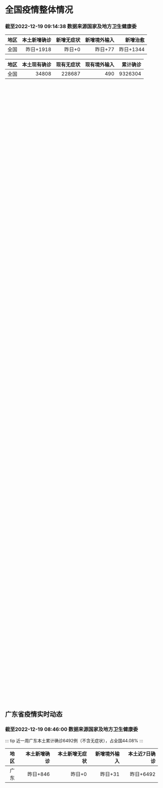 
# 全国疫情整体情况
### 截至2022-12-19 09:14:38 数据来源国家及地方卫生健康委

|地区|本土新增确诊|新增无症状|新增境外输入|新增治愈|
|:--:|---:|---:|---:|---:|
|全国|昨日+1918|昨日+0|昨日+77|昨日+1344|

|地区|本土现有确诊|现有无症状|现有境外输入|累计确诊|
|:--:|---:|---:|---:|---:|
|全国|34808|228687|490|9326304|

<ChinaMap :dataList="dataList" :title="title"/>

<div id="chinaDayModify" style="width:100%;height:500px;margin-bottom:10px;"></div>
<div id="chinaAddHistoryData" style="width:100%;height:500px;margin-bottom:10px;"></div>
<div id="chinaNowHistoryData" style="width:100%;height:500px;margin-bottom:10px;"></div>
<div id="chinaTotalHistoryData" style="width:100%;height:500px;margin-bottom:10px;"></div>


## 广东省疫情实时动态
### 截至2022-12-19 08:46:00 数据来源国家及地方卫生健康委

::: tip 近一周广东本土累计确诊6492例（不含无症状），占全国44.08%
:::

|地区|本土新增确诊|本土新增无症状|新增境外输入|本土近7日确诊|
|:--:|---:|---:|---:|---:|
|广东|昨日+846|昨日+0|昨日+31|昨日+6492|

<div id="guangdongModify" style="width:100%;height:500px;margin-bottom:10px;"></div>
<div id="guangdongTotalHistory" style="width:100%;height:500px;margin-bottom:10px;"></div>
<div id="guangzhouModifyHistory" style="width:100%;height:500px;margin-bottom:10px;"></div>


<script>
import * as echarts from 'echarts'
export default {
  data(){
    return {
      title: '新增本土确诊',
      dataList: [{name: '台湾', value: 0, addList: []},{name: '香港', value: 0, addList: []},{name: '湖北', value: 0, addList: []},{name: '上海', value: 23, addList: [{name: '未公布来源', num: 23},
]},{name: '广东', value: 846, addList: [{name: '广州', num: 374},
{name: '深圳', num: 70},
{name: '珠海', num: 59},
{name: '惠州', num: 57},
{name: '汕头', num: 45},
]},{name: '吉林', value: 0, addList: []},{name: '北京', value: 314, addList: [{name: '未公布来源', num: 314},
]},{name: '四川', value: 65, addList: [{name: '未公布来源', num: 65},
]},{name: '海南', value: 3, addList: [{name: '未公布来源', num: 3},
]},{name: '重庆', value: 198, addList: [{name: '未公布来源', num: 198},
]},{name: '河南', value: 39, addList: [{name: '郑州', num: 39},
]},{name: '内蒙古', value: 23, addList: [{name: '未公布来源', num: 23},
]},{name: '福建', value: 87, addList: [{name: '福州', num: 28},
{name: '泉州', num: 20},
{name: '厦门', num: 13},
{name: '三明', num: 11},
{name: '漳州', num: 5},
]},{name: '浙江', value: 40, addList: [{name: '杭州', num: 20},
{name: '嘉兴', num: 8},
{name: '温州', num: 7},
{name: '宁波', num: 5},
]},{name: '陕西', value: 15, addList: [{name: '未公布来源', num: 15},
]},{name: '黑龙江', value: 6, addList: [{name: '未公布来源', num: 6},
]},{name: '山西', value: 4, addList: [{name: '临汾', num: 3},
{name: '太原', num: 1},
]},{name: '云南', value: 74, addList: [{name: '未公布来源', num: 74},
]},{name: '山东', value: 33, addList: [{name: '未公布来源', num: 33},
]},{name: '江苏', value: 2, addList: [{name: '未公布来源', num: 2},
]},{name: '辽宁', value: 0, addList: []},{name: '河北', value: 11, addList: [{name: '未公布来源', num: 11},
]},{name: '天津', value: 39, addList: [{name: '未公布来源', num: 39},
]},{name: '湖南', value: 93, addList: [{name: '未公布来源', num: 93},
]},{name: '新疆', value: 0, addList: []},{name: '广西', value: 0, addList: []},{name: '贵州', value: 0, addList: []},{name: '安徽', value: 1, addList: [{name: '未公布来源', num: 1},
]},{name: '甘肃', value: 0, addList: []},{name: '江西', value: 0, addList: []},{name: '西藏', value: 0, addList: []},{name: '澳门', value: 0, addList: []},{name: '青海', value: 2, addList: []},{name: '宁夏', value: 0, addList: []},{name: '南海诸岛', value: 0, addList: []}]
    }
  },
  mounted () {
    const themeObj = {"color":["#2ec7c9","#b6a2de","#5ab1ef","#ffb980","#d87a80","#8d98b3","#e5cf0d","#97b552","#95706d","#dc69aa","#07a2a4","#9a7fd1","#588dd5","#f5994e","#c05050","#59678c","#c9ab00","#7eb00a","#6f5553","#c14089"],"backgroundColor":"rgba(0,0,0,0)","textStyle":{},"title":{"textStyle":{"color":"#008acd"},"subtextStyle":{"color":"#aaaaaa"}},"line":{"itemStyle":{"borderWidth":1},"lineStyle":{"width":2},"symbolSize":3,"symbol":"emptyCircle","smooth":true},"radar":{"itemStyle":{"borderWidth":1},"lineStyle":{"width":2},"symbolSize":3,"symbol":"emptyCircle","smooth":true},"bar":{"itemStyle":{"barBorderWidth":0,"barBorderColor":"#ccc"}},"pie":{"itemStyle":{"borderWidth":0,"borderColor":"#ccc"}},"scatter":{"itemStyle":{"borderWidth":0,"borderColor":"#ccc"}},"boxplot":{"itemStyle":{"borderWidth":0,"borderColor":"#ccc"}},"parallel":{"itemStyle":{"borderWidth":0,"borderColor":"#ccc"}},"sankey":{"itemStyle":{"borderWidth":0,"borderColor":"#ccc"}},"funnel":{"itemStyle":{"borderWidth":0,"borderColor":"#ccc"}},"gauge":{"itemStyle":{"borderWidth":0,"borderColor":"#ccc"}},"candlestick":{"itemStyle":{"color":"#d87a80","color0":"#2ec7c9","borderColor":"#d87a80","borderColor0":"#2ec7c9","borderWidth":1}},"graph":{"itemStyle":{"borderWidth":0,"borderColor":"#ccc"},"lineStyle":{"width":1,"color":"#aaaaaa"},"symbolSize":3,"symbol":"emptyCircle","smooth":true,"color":["#2ec7c9","#b6a2de","#5ab1ef","#ffb980","#d87a80","#8d98b3","#e5cf0d","#97b552","#95706d","#dc69aa","#07a2a4","#9a7fd1","#588dd5","#f5994e","#c05050","#59678c","#c9ab00","#7eb00a","#6f5553","#c14089"],"label":{"color":"#eeeeee"}},"map":{"itemStyle":{"areaColor":"#dddddd","borderColor":"#eeeeee","borderWidth":0.5},"label":{"color":"#d87a80"},"emphasis":{"itemStyle":{"areaColor":"rgba(254,153,78,1)","borderColor":"#444","borderWidth":1},"label":{"color":"rgb(100,0,0)"}}},"geo":{"itemStyle":{"areaColor":"#dddddd","borderColor":"#eeeeee","borderWidth":0.5},"label":{"color":"#d87a80"},"emphasis":{"itemStyle":{"areaColor":"rgba(254,153,78,1)","borderColor":"#444","borderWidth":1},"label":{"color":"rgb(100,0,0)"}}},"categoryAxis":{"axisLine":{"show":true,"lineStyle":{"color":"#008acd"}},"axisTick":{"show":true,"lineStyle":{"color":"#333"}},"axisLabel":{"show":true,"color":"#333"},"splitLine":{"show":false,"lineStyle":{"color":["#eee"]}},"splitArea":{"show":false,"areaStyle":{"color":["rgba(250,250,250,0.3)","rgba(200,200,200,0.3)"]}}},"valueAxis":{"axisLine":{"show":true,"lineStyle":{"color":"#008acd"}},"axisTick":{"show":true,"lineStyle":{"color":"#333"}},"axisLabel":{"show":true,"color":"#333"},"splitLine":{"show":true,"lineStyle":{"color":["#eee"]}},"splitArea":{"show":true,"areaStyle":{"color":["rgba(250,250,250,0.3)","rgba(200,200,200,0.3)"]}}},"logAxis":{"axisLine":{"show":true,"lineStyle":{"color":"#008acd"}},"axisTick":{"show":true,"lineStyle":{"color":"#333"}},"axisLabel":{"show":true,"color":"#333"},"splitLine":{"show":true,"lineStyle":{"color":["#eee"]}},"splitArea":{"show":true,"areaStyle":{"color":["rgba(250,250,250,0.3)","rgba(200,200,200,0.3)"]}}},"timeAxis":{"axisLine":{"show":true,"lineStyle":{"color":"#008acd"}},"axisTick":{"show":true,"lineStyle":{"color":"#333"}},"axisLabel":{"show":true,"color":"#333"},"splitLine":{"show":true,"lineStyle":{"color":["#eee"]}},"splitArea":{"show":false,"areaStyle":{"color":["rgba(250,250,250,0.3)","rgba(200,200,200,0.3)"]}}},"toolbox":{"iconStyle":{"borderColor":"#2ec7c9"},"emphasis":{"iconStyle":{"borderColor":"#18a4a6"}}},"legend":{"textStyle":{"color":"#333333"}},"tooltip":{"axisPointer":{"lineStyle":{"color":"#008acd","width":"1"},"crossStyle":{"color":"#008acd","width":"1"}}},"timeline":{"lineStyle":{"color":"#008acd","width":1},"itemStyle":{"color":"#008acd","borderWidth":1},"controlStyle":{"color":"#008acd","borderColor":"#008acd","borderWidth":0.5},"checkpointStyle":{"color":"#2ec7c9","borderColor":"#2ec7c9"},"label":{"color":"#008acd"},"emphasis":{"itemStyle":{"color":"#a9334c"},"controlStyle":{"color":"#008acd","borderColor":"#008acd","borderWidth":0.5},"label":{"color":"#008acd"}}},"visualMap":{"color":["#5ab1ef","#e0ffff"]},"dataZoom":{"backgroundColor":"rgba(47,69,84,0)","dataBackgroundColor":"#efefff","fillerColor":"rgba(182,162,222,0.2)","handleColor":"#008acd","handleSize":"100%","textStyle":{"color":"#333333"}},"markPoint":{"label":{"color":"#eeeeee"},"emphasis":{"label":{"color":"#eeeeee"}}}}

    echarts.registerTheme('dark', (themeObj))

    this.chartChDay = echarts.init(document.getElementById("chinaDayModify"), "dark")
,this.chartChAdd = echarts.init(document.getElementById("chinaAddHistoryData"), "dark")
,this.chartChNow = echarts.init(document.getElementById("chinaNowHistoryData"), "dark")
,this.chartChTotal = echarts.init(document.getElementById("chinaTotalHistoryData"), "dark")
,this.chartGdMod = echarts.init(document.getElementById("guangdongModify"), "dark")
,this.chartGdTotal = echarts.init(document.getElementById("guangdongTotalHistory"), "dark")
,this.chartGzMod = echarts.init(document.getElementById("guangzhouModifyHistory"), "dark")


    const option_gd_mod = {
      title: {
        text: '广东疫情新增趋势（人）'
      },
      tooltip: {
        trigger: 'axis',
        axisPointer: {
          type: 'cross',
          label: {
            backgroundColor: '#6a7985'
          }
        }
      },
      legend: {
        top: 20,
        data: [{name: '本土新增确诊',icon: 'rect'}, {name: '本土新增无症状',icon: 'rect'},{name: '新增境外输入',icon: 'rect'}]
      },
      grid: {
        left: '3%',
        right: '4%',
        bottom: '3%',
        containLabel: true
      },
      toolbox: {
        feature: {
          saveAsImage: {}
        }
      },
      xAxis: {
        type: 'category',
        boundaryGap: false,
        data: ["10.21","10.22","10.23","10.24","10.25","10.26","10.27","10.28","10.29","10.30","10.31","11.01","11.02","11.03","11.04","11.05","11.06","11.07","11.08","11.09","11.10","11.11","11.12","11.13","11.14","11.15","11.16","11.17","11.18","11.19","11.20","11.21","11.22","11.23","11.24","11.25","11.26","11.27","11.28","11.29","11.30","12.01","12.02","12.03","12.04","12.05","12.06","12.07","12.08","12.09","12.10","12.11","12.12","12.13","12.14","12.15","12.16","12.17","12.18",]
      },
      yAxis: {
        type: 'value'
      },
      series: [
        {
          name: '本土新增确诊',
          type: 'line',
          areaStyle: {},
          emphasis: {
            focus: 'series'
          },
          data: [19,32,23,33,45,15,27,63,83,291,242,125,103,195,219,252,224,319,592,500,546,760,727,707,586,564,1246,1338,1102,1157,984,781,860,1791,892,991,1386,1347,1168,1518,1599,1782,1666,1868,1686,2120,1719,1437,1391,1115,735,879,775,1044,857,1065,990,915,846,]
        },
        {
          name: '本土新增无症状',
          type: 'line',
          areaStyle: {},
          emphasis: {
            focus: 'series'
          },
          data: [74,59,70,62,67,84,88,136,195,468,458,298,356,470,669,1330,1882,2330,2611,2507,2461,2996,3541,3941,5047,6215,8576,9110,8535,8381,8101,8241,7951,7505,7584,7405,7705,7761,7725,7236,6315,6010,5053,4785,4816,3421,3200,2713,1989,1819,1791,1468,1264,1817,0,0,0,0,0,]
        },
        {
          name: '新增境外输入',
          type: 'line',
          areaStyle: {},
          emphasis: {
            focus: 'series'
          },
          data: [17,9,19,12,6,5,11,14,14,8,7,10,12,13,9,21,10,12,16,14,23,9,15,19,19,24,10,20,13,21,38,35,23,19,23,25,23,24,19,11,12,16,12,14,17,15,15,14,12,10,27,21,22,5,17,17,13,17,31,]
        }
      ]
    };

    const option_gd_total = {
      title: {
        text: '广东疫情概览（人）'
      },
      tooltip: {
        trigger: 'axis',
        axisPointer: {
          type: 'cross',
          label: {
            backgroundColor: '#6a7985'
          }
        }
      },
      legend: {
        top: 20,
        data: [{name: '累计确诊',icon: 'rect'},{name: '累计治愈',icon: 'rect'}]
      },
      grid: {
        left: '3%',
        right: '4%',
        bottom: '3%',
        containLabel: true
      },
      toolbox: {
        feature: {
          saveAsImage: {}
        }
      },
      xAxis: {
        type: 'category',
        boundaryGap: false,
        data: ["10.21","10.22","10.23","10.24","10.25","10.26","10.27","10.28","10.29","10.30","10.31","11.01","11.02","11.03","11.04","11.05","11.06","11.07","11.08","11.09","11.10","11.11","11.12","11.13","11.14","11.15","11.16","11.17","11.18","11.19","11.20","11.21","11.22","11.23","11.24","11.25","11.26","11.27","11.28","11.29","11.30","12.01","12.02","12.03","12.04","12.05","12.06","12.07","12.08","12.09","12.10","12.11","12.12","12.13","12.14","12.15","12.16","12.17","12.18",]
      },
      yAxis: {
        type: 'value'
      },
      series: [
        {
          name: '累计确诊',
          type: 'line',
          areaStyle: {},
          emphasis: {
            focus: 'series'
          },
          data: [11174,11215,11257,11302,11353,11373,11411,11488,11585,11884,12133,12268,12383,12591,12819,13092,13336,13657,14264,14779,15348,16117,16859,17585,18190,18778,20034,21392,22507,23685,24707,25523,26406,28216,29131,30147,31556,32927,34114,35643,37254,38666,40344,42226,43929,46450,48187,49638,51041,52166,52928,53828,54625,55674,56548,57630,58633,59565,60442,]
        },
        {
          name: '累计治愈',
          type: 'line',
          areaStyle: {},
          emphasis: {
            focus: 'series'
          },
          data: [10298,10298,10298,10298,10298,10298,10298,10298,10298,10298,10298,10298,10298,10298,10298,10298,10298,10298,11470,11470,11470,11470,11470,11470,11470,11470,11470,11470,11470,11470,11470,11470,11470,11470,11470,11470,11470,11470,11470,22472,22472,24794,24794,24794,24794,24794,24794,24794,24794,24794,24794,24794,24794,24794,24794,24794,24794,24794,24794,]
        }
      ]
    };

    const option_gz_mod = {
      title: {
        text: '广州疫情新增趋势（人）'
      },
      tooltip: {
        trigger: 'axis',
        axisPointer: {
          type: 'cross',
          label: {
            backgroundColor: '#6a7985'
          }
        }
      },
      legend: {
        top: 20,
        data: [{name: '本土新增确诊',icon: 'rect'},{name: '本土新增无症状',icon: 'rect'}]
      },
      grid: {
        left: '3%',
        right: '4%',
        bottom: '3%',
        containLabel: true
      },
      toolbox: {
        feature: {
          saveAsImage: {}
        }
      },
      xAxis: {
        type: 'category',
        boundaryGap: false,
        data: ["1021","1022","1023","1024","1025","1026","1027","1028","1029","1030","1031","1101","1102","1103","1104","1105","1106","1107","1108","1109","1110","1111","1112","1113","1114","1115","1116","1117","1118","1119","1120","1121","1122","1123","1124","1125","1126","1127","1128","1129","1130","1201","1202","1203","1204","1205","1206","1207","1208","1209","1210","1211","1212","1213","1214","1215","1216","1217","1218",]
      },
      yAxis: {
        type: 'value'
      },
      series: [
        {
          name: '本土新增确诊',
          type: 'line',
          areaStyle: {},
          emphasis: {
            focus: 'series'
          },
          data: [12,18,16,22,27,11,19,54,66,232,190,85,83,149,168,183,158,232,478,423,466,694,662,656,552,509,1189,1241,983,1050,882,681,722,1645,734,824,1177,1129,959,1236,1313,1468,1201,1197,1044,1505,1233,1042,968,591,286,432,366,554,370,505,451,403,374,]
        },
        {
          name: '本土新增无症状',
          type: 'line',
          areaStyle: {},
          emphasis: {
            focus: 'series'
          },
          data: [46,39,53,43,46,39,46,85,125,295,289,253,323,430,635,1259,1813,2263,2546,2430,2358,2921,3464,3876,4977,6138,8486,8989,8444,8234,7885,7957,7735,7192,7267,7058,7266,7166,6993,6454,5629,5185,4096,3771,3663,2262,2090,1640,1005,804,817,599,434,741,0,0,0,0,0,]
        }
      ]
    };

    const option_ch_day  = {
      series: [
        {
          type: 'treemap',
          data: [
            {
              name: '本土新增确诊昨日+1918',
              value: 1918,
            },
            {
              name: '新增无症状昨日+0',
              value: 1,
            },
            {
              name: '新增境外输入昨日+77',
              value: 77,
            },
            {
              name: '新增治愈昨日+1344',
              value: 1344,
            },
          ]
        }
      ]
    };

    const option_ch_add = {
      title: {
        text: '新增疫情整体走势'
      },
      tooltip: {
        trigger: 'axis',
        axisPointer: {
          type: 'cross',
          label: {
            backgroundColor: '#6a7985'
          }
        }
      },
      legend: {
        top: 20,
        data: [{name: '本土确诊',icon: 'rect'}, {name: '无症状感染',icon: 'rect'},{name: '新增境外输入',icon: 'rect'}]
      },
      grid: {
        left: '3%',
        right: '4%',
        bottom: '3%',
        containLabel: true
      },
      toolbox: {
        feature: {
          saveAsImage: {}
        }
      },
      xAxis: {
        type: 'category',
        boundaryGap: false,
        data: ["10.19","10.20","10.21","10.22","10.23","10.24","10.25","10.26","10.27","10.28","10.29","10.30","10.31","11.01","11.02","11.03","11.04","11.05","11.06","11.07","11.08","11.09","11.10","11.11","11.12","11.13","11.14","11.15","11.16","11.17","11.18","11.19","11.20","11.21","11.22","11.23","11.24","11.25","11.26","11.27","11.28","11.29","11.30","12.01","12.02","12.03","12.04","12.05","12.06","12.07","12.08","12.09","12.10","12.11","12.12","12.13","12.14","12.15","12.16","12.17","12.18",]
      },
      yAxis: {
        type: 'value'
      },
      series: [
        {
          name: '本土确诊',
          type: 'line',
          areaStyle: {},
          emphasis: {
            focus: 'series'
          },
          data: [164,158,159,155,173,205,297,193,214,324,353,479,498,409,531,704,596,526,535,843,1294,1133,1150,1452,1675,1747,1621,1568,2328,2276,2055,2204,2277,2145,2641,3927,3041,3405,3648,3748,3561,4236,4080,4233,3933,4168,4247,4988,4351,4031,3588,3034,2270,2171,2270,2249,1944,2091,2229,2028,1918,]
        },
        {
          name: '无症状感染',
          type: 'line',
          areaStyle: {},
          emphasis: {
            focus: 'series'
          },
          data: [643,638,658,683,751,875,944,924,1123,1153,1566,2220,2221,2346,2669,3167,3063,3894,4961,6632,6882,7691,9385,10351,13086,14325,16151,18491,20804,22853,22208,22011,24547,25754,26242,27517,29654,31504,35858,36304,34860,33376,31720,30539,28894,27433,25477,22859,20764,17134,13004,10551,8327,6455,5181,0,0,0,0,0,0,]
        },
        {
          name: '新增境外输入',
          type: 'line',
          areaStyle: {},
          emphasis: {
            focus: 'series'
          },
          data: [47,56,56,52,48,41,41,38,48,53,48,42,49,56,50,53,61,62,34,47,52,52,59,52,36,47,40,55,60,86,82,63,88,80,78,83,62,69,61,74,63,52,70,45,55,45,71,58,58,48,49,48,68,69,45,42,56,66,57,69,77,]
        }
      ]
    };

    const option_ch_now = {
      title: {
        text: '现有疫情整体走势'
      },
      tooltip: {
        trigger: 'axis',
        axisPointer: {
          type: 'cross',
          label: {
            backgroundColor: '#6a7985'
          }
        }
      },
      legend: {
        top: 20,
        data: [{name: '本土确诊',icon: 'rect'}, {name: '无症状感染',icon: 'rect'},{name: '新增境外输入',icon: 'rect'}]
      },
      grid: {
        left: '3%',
        right: '4%',
        bottom: '3%',
        containLabel: true
      },
      toolbox: {
        feature: {
          saveAsImage: {}
        }
      },
      xAxis: {
        type: 'category',
        boundaryGap: false,
        data: ["10.19","10.20","10.21","10.22","10.23","10.24","10.25","10.26","10.27","10.28","10.29","10.30","10.31","11.01","11.02","11.03","11.04","11.05","11.06","11.07","11.08","11.09","11.10","11.11","11.12","11.13","11.14","11.15","11.16","11.17","11.18","11.19","11.20","11.21","11.22","11.23","11.24","11.25","11.26","11.27","11.28","11.29","11.30","12.01","12.02","12.03","12.04","12.05","12.06","12.07","12.08","12.09","12.10","12.11","12.12","12.13","12.14","12.15","12.16","12.17","12.18",]
      },
      yAxis: {
        type: 'value'
      },
      series: [
        {
          name: '本土确诊',
          type: 'line',
          areaStyle: {},
          emphasis: {
            focus: 'series'
          },
          data: [3595,3529,3362,3245,3179,3062,3127,3104,3107,3252,3440,3751,4101,4324,4641,5070,5473,5792,6113,6742,7801,8635,9385,10387,11647,12855,13935,14820,16631,17901,19102,20202,21550,22606,23923,26090,27429,28985,30646,32348,33190,34851,36571,38012,38648,39571,40008,41882,42366,42724,42640,41065,38903,37461,35849,34830,34288,34283,33888,34193,34808,]
        },
        {
          name: '无症状感染',
          type: 'line',
          areaStyle: {},
          emphasis: {
            focus: 'series'
          },
          data: [623,624,624,629,605,592,578,562,551,549,547,527,537,530,523,527,530,532,504,502,512,520,530,532,528,534,538,525,541,576,607,627,660,690,707,723,735,760,764,781,777,765,776,736,710,657,625,599,589,542,518,494,488,507,491,444,412,424,446,460,490,]
        },
        {
          name: '新增境外输入',
          type: 'line',
          areaStyle: {},
          emphasis: {
            focus: 'series'
          },
          data: [14774,14658,14360,14193,14094,14026,14399,14475,14817,15140,15931,17538,19036,20631,22423,24734,26924,30018,34158,39861,45493,51292,59141,67715,79170,91603,105362,120524,136643,154412,172048,188616,207376,226934,245895,264312,281195,299495,318626,340796,360424,375154,386771,394333,394150,389264,382512,369357,354890,340392,320318,294934,272508,249168,228687,228687,228687,228687,228687,228687,228687,]
        }
      ]
    };

    const option_ch_total = {
      title: {
        text: '累计疫情整体走势'
      },
      tooltip: {
        trigger: 'axis',
        axisPointer: {
          type: 'cross',
          label: {
            backgroundColor: '#6a7985'
          }
        }
      },
      legend: {
        top: 20,
        data: [{name: '确诊(含港澳台)', con: 'rect'}, {name: '死亡(含港澳台)',icon: 'rect'}]
      },
      grid: {
        left: '3%',
        right: '4%',
        bottom: '3%',
        containLabel: true
      },
      toolbox: {
        feature: {
          saveAsImage: {}
        }
      },
      xAxis: {
        type: 'category',
        boundaryGap: false,
        data: ["10.19","10.20","10.21","10.22","10.23","10.24","10.25","10.26","10.27","10.28","10.29","10.30","10.31","11.01","11.02","11.03","11.04","11.05","11.06","11.07","11.08","11.09","11.10","11.11","11.12","11.13","11.14","11.15","11.16","11.17","11.18","11.19","11.20","11.21","11.22","11.23","11.24","11.25","11.26","11.27","11.28","11.29","11.30","12.01","12.02","12.03","12.04","12.05","12.06","12.07","12.08","12.09","12.10","12.11","12.12","12.13","12.14","12.15","12.16","12.17","12.18",]
      },
      yAxis: {
        type: 'value'
      },
      series: [
        {
          name: '确诊(含港澳台)',
          type: 'line',
          areaStyle: {},
          emphasis: {
            focus: 'series'
          },
          data: [7895059,8026778,8064765,8101522,8137786,8137786,8137786,8246496,8283181,8318921,8352484,8385213,8409023,8444367,8478830,8510115,8538758,8565587,8591083,8609153,8635852,8662662,8686925,8709454,8731122,8752310,8771347,8792321,8818365,8841863,8862956,8882454,8901981,8917011,8938818,8961750,8981987,9000592,9018455,9036539,9051741,9074256,9074256,9074256,9074256,9074256,9074256,9190921,9212751,9212751,9212751,9212751,9293435,9293435,9326304,9326304,9326304,9326304,9326304,9326304,9326304,]
        },
        {
          name: '死亡(含港澳台)',
          type: 'line',
          areaStyle: {},
          emphasis: {
            focus: 'series'
          },
          data: [26823,26823,26823,26823,26823,26823,26823,26823,26823,26823,26823,26823,26823,26823,26823,26823,26823,26823,26823,28900,28939,28939,28939,28939,28939,28939,28939,28939,28939,28939,28939,28939,28939,28939,28939,28939,28939,28939,28939,28939,28939,28939,28939,28939,28939,28939,28939,28939,28939,28939,28939,28939,28939,28939,28939,28939,28939,28939,28939,28939,28939,]
        }
      ]
    };

    this.chartGdMod.setOption(option_gd_mod);
    this.chartGdTotal.setOption(option_gd_total);
    this.chartGzMod.setOption(option_gz_mod);
    this.chartChDay.setOption(option_ch_day);
    this.chartChAdd.setOption(option_ch_add);
    this.chartChNow.setOption(option_ch_now);
    this.chartChTotal.setOption(option_ch_total);

    window.onresize = () => {
      this.chartGdMod.resize()
      this.chartGdTotal.resize()
      this.chartGzMod.resize()
      this.chartChDay.resize()
      this.chartChAdd.resize()
      this.chartChNow.resize()
      this.chartChTotal.resize()
    }
  }
}
</script>

## 广东省各地区疫情情况

::: danger 0个中高风险地区
:::

|地区|本土新增确诊|本土新增无症状|本土近7日确诊|中高风险地区|
|:--:|---:|---:|---:|---:|
|广州|+374|0|+3023|0|
|深圳|+70|0|+480|0|
|珠海|+59|0|+207|0|
|惠州|+57|0|+302|0|
|汕头|+45|0|+514|0|
|佛山|+42|0|+258|0|
|云浮|+39|0|+320|0|
|中山|+33|0|+210|0|
|茂名|+27|0|+120|0|
|阳江|+23|0|+195|0|
|韶关|+16|0|+61|0|
|肇庆|+15|0|+69|0|
|湛江|+13|0|+139|0|
|清远|+13|0|+43|0|
|汕尾|+8|0|+55|0|
|潮州|+6|0|+253|0|
|梅州|+3|0|+62|0|
|江门|+2|0|+111|0|
|河源|+1|0|+19|0|
|东莞|0|0|+35|0|
|揭阳|0|0|+16|0|
|未公布来源|0|0|0|0|


## 广东疫情热点动态

  
### 12-19 09:01
::: tip 2022年12月19日广东省新冠肺炎疫情情况
                                                        　　12月18日0-24时，全省新增本土确诊病例846例（广州374例，深圳70例，珠海...

信息来源：广东省卫生健康委员会

[阅读全文](https://h5.baike.qq.com/mobile/landing.html?docid=WJW2022121913B4MONH&isNews=1&adtag=wxjk.yqssc.yqdt)
:::

### 12-18 23:26
::: tip 新冠感染者达到这个条件，可认为不具传染性！
抗原检测阴性就算康复了吗？

何时能够返岗工作？

康复后能否尽快恢复运动？



首都医科大学附属北京佑安医院感染综合科主任医师李侗曾12月16日表示，连续三天抗原检测结果为阴性，可以认为不具备传染...

深圳大件事

[阅读全文](https://mp.weixin.qq.com/s?__biz=MzA4NTczOTMzMQ%3D%3D&mid=2651409788&idx=1&sn=cb1eef9fb0c1ec70d4661756d62264c3&chksm=842ebf50b3593646774487e918d347ce873e8a95f0d5279a48cdc3ddd6e9a54591efaa6ccedd&mpshare=1&scene=1&srcid=121952BUI9OOaKNfHw1cLNyb&sharer_sharetime=1671410675264&sharer_shareid=d35647f873619e01ec6c2f6ddaa3a96d&version=4.0.20.6020&platform=win#rd)
:::

### 12-18 20:13
::: tip 广州发热门诊压力陡增：病人增加数倍 医院紧急扩容
从出现头晕鼻塞，到嗓子干痒、浑身酸痛、头痛欲裂，再到基本恢复正常，八零后陈景明一共经历了4天时间。过去几天来，他一家人都感染上了新冠病毒。
12月12日上午，陈景明开始感觉到身体不适。此前两天，他的妻...

第一财经

[阅读全文](https://view.inews.qq.com/a/20221218A05H7700?uid=101705948131&chlid=_qqnews_custom_search_pictext#)
:::

### 12-18 18:39
::: tip 老年人疫苗接种，四问四答
四问老年人疫苗接种——来自疫情防控一线的调查报告90.37%，是当前全国完成新冠病毒疫苗全程接种的人数比例；86.6%和66.4%，分别是60岁以上和80岁以上老年人完成全程接种的人数比例。随着奥密克...

信息来源：多彩贵州网

[阅读全文](https://h5.baike.qq.com/mobile/landing.html?docid=20221218A04Z1900&isNews=1&adtag=wxjk.yqssc.yqdt)
:::

### 12-18 15:02
::: tip 广东考研12月20日当天进行核酸采样
  12月18日，广东省教育考试院发布《2023年全国硕士研究生招生考试（初试）考生须知》（下称《须知》），要求考生12月20日当天凭本人身份证和准考证到附近的核酸采样点进行一次单管核酸检测采样，随后...

信息来源：南方PLUS

[阅读全文](https://h5.baike.qq.com/mobile/landing.html?docid=20221218A03D6600&isNews=1&adtag=wxjk.yqssc.yqdt)
:::

### 12-18 12:01
::: tip 12月17日惠州新增43例确诊病例
  据惠州市卫生健康局通报，12月17日0-24时，惠州市新增43例确诊病例（惠城区8例、惠东县7例、博罗县5例、龙门县11例、大亚湾区8例、仲恺高新区4例）。  12月17日0-24时，全省新增本土...

信息来源：南方PLUS

[阅读全文](https://h5.baike.qq.com/mobile/landing.html?docid=20221218A0268M00&isNews=1&adtag=wxjk.yqssc.yqdt)
:::

### 12-18 11:52
::: tip （新华时评）用服务热度推进老年人疫苗接种
新华社北京12月18日电题：用服务热度推进老年人疫苗接种新华社记者马晓澄近期，各地老年人疫苗接种意愿明显上升，有些地方接种需求超平常十倍。一些地方也推出各种举措，让老年人接种舒心、安心、暖心。比如，广...

信息来源：新华社新闻

[阅读全文](https://h5.baike.qq.com/mobile/landing.html?docid=20221218A023R600&isNews=1&adtag=wxjk.yqssc.yqdt)
:::

### 12-18 11:18
::: tip 2022年12月17日广州市新冠肺炎疫情情况！广州市疫情防控政策
2022年12月17日0时至24时，全市新增本土确诊病例403例；新增境外输入确诊病例12例。

截至2022年12月17日24时，全市累计报告确诊病例39924例（本土36867例、境外输入3057...

广州卫健委

[阅读全文](https://mp.weixin.qq.com/s?__biz=MzU2NTA0NTI0Ng%3D%3D&mid=2247636152&idx=1&sn=4d978703c3909bec324488fefb14151e&chksm=fc4d2629cb3aaf3fb3d931324bb5bc38224ab8213e7280961c2acb5da10b886ab84de1c6b324&mpshare=1&scene=1&srcid=1218P9xbAXkkcFgDlLLV687v&sharer_sharetime=1671351909916&sharer_shareid=20e33aa564e857bfdc5733034f4f2915&version=4.0.20.6020&platform=win#rd)
:::

### 12-18 09:04
::: tip 广东：昨日全省新增本土确诊病例915例
 证券时报e公司讯，据广东卫健委通报，12月17日0-24时，全省新增本土确诊病例915例（广州403例，深圳60例，珠海51例，汕头116例，佛山48例，韶关6例，梅州18例，惠州43例，汕尾16例...

信息来源：证券时报

[阅读全文](https://h5.baike.qq.com/mobile/landing.html?docid=20221218A00W0200&isNews=1&adtag=wxjk.yqssc.yqdt)
:::

### 12-18 08:51
::: tip 深圳11个区开通医疗服务热线！24小时在线
以社区为单位划分多个“医格”方便市民就医深圳各区以社区为单位，划分1个或多个医疗服务网格（简称“医格”）。每个“医格”都由开设发热门诊（诊室）的医院、门诊部、社康机构、诊所等医疗机构参加，为区域范围内...

南方都市报

[阅读全文](https://view.inews.qq.com/a/20221217A041LX00?devid=6B867A79-89E7-4FEF-A3B8-FCBF7F356E49&qimei=5e1231f5-e69a-46f0-b45d-19c7cb333211&uid=100162862382&qs_signature=AAwey325ykTiTEbtih8ODV9kSF%2BzEaSzvY8eZ3W08qqNTexLN4VRD96funth2vVBSUxeq1TUHGtISnVvbebK6s03LycteRY6TQuMdyWsGv%2Fios4%2BWY48PPolxacxe1%3D%3D&appver=15.5_qqnews_7.0.21#)
:::


## 广州疫情热点动态

  
### 12-19 09:01
::: tip 2022年12月19日广东省新冠肺炎疫情情况
                                                        　　12月18日0-24时，全省新增本土确诊病例846例（广州374例，深圳70例，珠海...

信息来源：广东省卫生健康委员会

[阅读全文](https://h5.baike.qq.com/mobile/landing.html?docid=WJW2022121913B4MONH&isNews=1&adtag=wxjk.yqssc.yqdt)
:::

### 12-18 23:26
::: tip 新冠感染者达到这个条件，可认为不具传染性！
抗原检测阴性就算康复了吗？

何时能够返岗工作？

康复后能否尽快恢复运动？



首都医科大学附属北京佑安医院感染综合科主任医师李侗曾12月16日表示，连续三天抗原检测结果为阴性，可以认为不具备传染...

深圳大件事

[阅读全文](https://mp.weixin.qq.com/s?__biz=MzA4NTczOTMzMQ%3D%3D&mid=2651409788&idx=1&sn=cb1eef9fb0c1ec70d4661756d62264c3&chksm=842ebf50b3593646774487e918d347ce873e8a95f0d5279a48cdc3ddd6e9a54591efaa6ccedd&mpshare=1&scene=1&srcid=121952BUI9OOaKNfHw1cLNyb&sharer_sharetime=1671410675264&sharer_shareid=d35647f873619e01ec6c2f6ddaa3a96d&version=4.0.20.6020&platform=win#rd)
:::

### 12-18 20:13
::: tip 广州发热门诊压力陡增：病人增加数倍 医院紧急扩容
从出现头晕鼻塞，到嗓子干痒、浑身酸痛、头痛欲裂，再到基本恢复正常，八零后陈景明一共经历了4天时间。过去几天来，他一家人都感染上了新冠病毒。
12月12日上午，陈景明开始感觉到身体不适。此前两天，他的妻...

第一财经

[阅读全文](https://view.inews.qq.com/a/20221218A05H7700?uid=101705948131&chlid=_qqnews_custom_search_pictext#)
:::

### 12-18 18:39
::: tip 老年人疫苗接种，四问四答
四问老年人疫苗接种——来自疫情防控一线的调查报告90.37%，是当前全国完成新冠病毒疫苗全程接种的人数比例；86.6%和66.4%，分别是60岁以上和80岁以上老年人完成全程接种的人数比例。随着奥密克...

信息来源：多彩贵州网

[阅读全文](https://h5.baike.qq.com/mobile/landing.html?docid=20221218A04Z1900&isNews=1&adtag=wxjk.yqssc.yqdt)
:::

### 12-18 15:02
::: tip 广东考研12月20日当天进行核酸采样
  12月18日，广东省教育考试院发布《2023年全国硕士研究生招生考试（初试）考生须知》（下称《须知》），要求考生12月20日当天凭本人身份证和准考证到附近的核酸采样点进行一次单管核酸检测采样，随后...

信息来源：南方PLUS

[阅读全文](https://h5.baike.qq.com/mobile/landing.html?docid=20221218A03D6600&isNews=1&adtag=wxjk.yqssc.yqdt)
:::

### 12-18 12:01
::: tip 12月17日惠州新增43例确诊病例
  据惠州市卫生健康局通报，12月17日0-24时，惠州市新增43例确诊病例（惠城区8例、惠东县7例、博罗县5例、龙门县11例、大亚湾区8例、仲恺高新区4例）。  12月17日0-24时，全省新增本土...

信息来源：南方PLUS

[阅读全文](https://h5.baike.qq.com/mobile/landing.html?docid=20221218A0268M00&isNews=1&adtag=wxjk.yqssc.yqdt)
:::

### 12-18 11:52
::: tip （新华时评）用服务热度推进老年人疫苗接种
新华社北京12月18日电题：用服务热度推进老年人疫苗接种新华社记者马晓澄近期，各地老年人疫苗接种意愿明显上升，有些地方接种需求超平常十倍。一些地方也推出各种举措，让老年人接种舒心、安心、暖心。比如，广...

信息来源：新华社新闻

[阅读全文](https://h5.baike.qq.com/mobile/landing.html?docid=20221218A023R600&isNews=1&adtag=wxjk.yqssc.yqdt)
:::

### 12-18 11:18
::: tip 2022年12月17日广州市新冠肺炎疫情情况！广州市疫情防控政策
2022年12月17日0时至24时，全市新增本土确诊病例403例；新增境外输入确诊病例12例。

截至2022年12月17日24时，全市累计报告确诊病例39924例（本土36867例、境外输入3057...

广州卫健委

[阅读全文](https://mp.weixin.qq.com/s?__biz=MzU2NTA0NTI0Ng%3D%3D&mid=2247636152&idx=1&sn=4d978703c3909bec324488fefb14151e&chksm=fc4d2629cb3aaf3fb3d931324bb5bc38224ab8213e7280961c2acb5da10b886ab84de1c6b324&mpshare=1&scene=1&srcid=1218P9xbAXkkcFgDlLLV687v&sharer_sharetime=1671351909916&sharer_shareid=20e33aa564e857bfdc5733034f4f2915&version=4.0.20.6020&platform=win#rd)
:::

### 12-18 09:04
::: tip 广东：昨日全省新增本土确诊病例915例
 证券时报e公司讯，据广东卫健委通报，12月17日0-24时，全省新增本土确诊病例915例（广州403例，深圳60例，珠海51例，汕头116例，佛山48例，韶关6例，梅州18例，惠州43例，汕尾16例...

信息来源：证券时报

[阅读全文](https://h5.baike.qq.com/mobile/landing.html?docid=20221218A00W0200&isNews=1&adtag=wxjk.yqssc.yqdt)
:::

### 12-18 08:51
::: tip 深圳11个区开通医疗服务热线！24小时在线
以社区为单位划分多个“医格”方便市民就医深圳各区以社区为单位，划分1个或多个医疗服务网格（简称“医格”）。每个“医格”都由开设发热门诊（诊室）的医院、门诊部、社康机构、诊所等医疗机构参加，为区域范围内...

南方都市报

[阅读全文](https://view.inews.qq.com/a/20221217A041LX00?devid=6B867A79-89E7-4FEF-A3B8-FCBF7F356E49&qimei=5e1231f5-e69a-46f0-b45d-19c7cb333211&uid=100162862382&qs_signature=AAwey325ykTiTEbtih8ODV9kSF%2BzEaSzvY8eZ3W08qqNTexLN4VRD96funth2vVBSUxeq1TUHGtISnVvbebK6s03LycteRY6TQuMdyWsGv%2Fios4%2BWY48PPolxacxe1%3D%3D&appver=15.5_qqnews_7.0.21#)
:::

